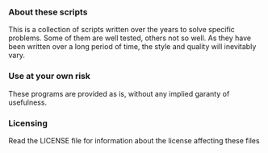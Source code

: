 ### About these scripts

This is a collection of scripts written over the years to solve specific
problems. Some of them are well tested, others not so well. As they have been
written over a long period of time, the style and quality will inevitably vary.

### Use at your own risk

These programs are provided as is, without any implied garanty of usefulness.

### Licensing

Read the LICENSE file for information about the license affecting these files
